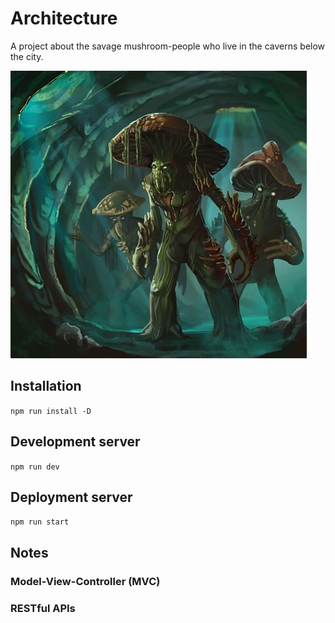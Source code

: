 # Architecture

A project about the savage mushroom-people who live in the caverns below the city.

![mushroom people](./assets/mushroom-people.jpg)

## Installation

`npm run install -D`

## Development server

`npm run dev`

## Deployment server

`npm run start`

## Notes

### Model-View-Controller (MVC)

### RESTful APIs